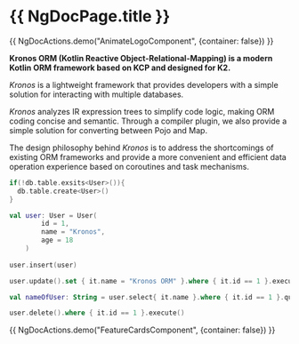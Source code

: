# {{ NgDocPage.title }}

{{ NgDocActions.demo("AnimateLogoComponent", {container: false}) }}

**Kronos ORM (Kotlin Reactive Object-Relational-Mapping) is a modern Kotlin ORM framework based on KCP and designed for K2.**

*Kronos* is a lightweight framework that provides developers with a simple solution for interacting with multiple databases.

*Kronos* analyzes IR expression trees to simplify code logic, making ORM coding concise and semantic. Through a compiler plugin, we also provide a simple solution for converting between Pojo and Map.

The design philosophy behind *Kronos* is to address the shortcomings of existing ORM frameworks and provide a more convenient and efficient data operation experience based on coroutines and task mechanisms.

```kotlin name="demo" icon="kotlin"
if(!db.table.exsits<User>()){
  db.table.create<User>()
}

val user: User = User(
        id = 1,
        name = "Kronos",
        age = 18
    )
    
user.insert(user)

user.update().set { it.name = "Kronos ORM" }.where { it.id == 1 }.execute()

val nameOfUser: String = user.select{ it.name }.where { it.id == 1 }.queryOne<String>()

user.delete().where { it.id == 1 }.execute()
```

{{ NgDocActions.demo("FeatureCardsComponent", {container: false}) }}

